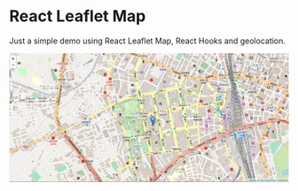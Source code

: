 # React Leaflet Map

Just a simple demo using React Leaflet Map, React Hooks and geolocation.

![Screenshot of a Map](./__docs__/Screenshot.PNG)
